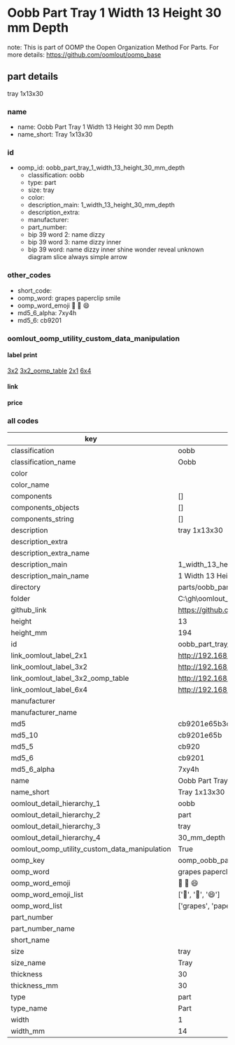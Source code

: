 # Oobb Part Tray 1 Width 13 Height 30 mm Depth  

note: This is part of OOMP the Oopen Organization Method For Parts. For more details: https://github.com/oomlout/oomp_base

##  part details
  



tray 1x13x30



### name
* name: Oobb Part Tray 1 Width 13 Height 30 mm Depth
* name_short: Tray 1x13x30 
### id
* oomp_id: oobb_part_tray_1_width_13_height_30_mm_depth
  * classification: oobb
  * type: part
  * size: tray
  * color: 
  * description_main: 1_width_13_height_30_mm_depth
  * description_extra: 
  * manufacturer: 
  * part_number: 
  * bip 39 word 2: name dizzy
  * bip 39 word 3: name dizzy inner
  * bip 39 word: name dizzy inner shine wonder reveal unknown diagram slice always simple arrow

### other_codes
* short_code: 
* oomp_word: grapes paperclip smile
* oomp_word_emoji :grapes: :paperclip: :smile:
* md5_6_alpha: 7xy4h
* md5_6: cb9201






### oomlout_oomp_utility_custom_data_manipulation
#### label print
[3x2](http://192.168.1.245:1112/?label=oomp%207xy4h)
[3x2_oomp_table](http://192.168.1.108:1112/?label=oomp%207xy4h)
[2x1](http://192.168.1.242:1112/?label=oomp%207xy4h)
[6x4](http://192.168.1.55:1112/?label=oomp%207xy4h)    

#### link

                              

#### price







### all codes 
| key | value |  
| --- | --- |  
| classification | oobb |  
| classification_name | Oobb |  
| color |  |  
| color_name |  |  
| components | [] |  
| components_objects | [] |  
| components_string | [] |  
| description | tray 1x13x30 |  
| description_extra |  |  
| description_extra_name |  |  
| description_main | 1_width_13_height_30_mm_depth |  
| description_main_name | 1 Width 13 Height 30 mm Depth |  
| directory | parts/oobb_part_tray_1_width_13_height_30_mm_depth |  
| folder | C:\gh\oomlout_oobb_version_4_generated_parts\things\oobb_part_tray_1_width_13_height_30_mm_depth |  
| github_link | https://github.com/oomlout/oomlout_oomp_part_src/tree/main/parts/oobb_part_tray_1_width_13_height_30_mm_depth |  
| height | 13 |  
| height_mm | 194 |  
| id | oobb_part_tray_1_width_13_height_30_mm_depth |  
| link_oomlout_label_2x1 | http://192.168.1.242:1112/?label=oomp%207xy4h |  
| link_oomlout_label_3x2 | http://192.168.1.245:1112/?label=oomp%207xy4h |  
| link_oomlout_label_3x2_oomp_table | http://192.168.1.108:1112/?label=oomp%207xy4h |  
| link_oomlout_label_6x4 | http://192.168.1.55:1112/?label=oomp%207xy4h |  
| manufacturer |  |  
| manufacturer_name |  |  
| md5 | cb9201e65b3cfdbee1fe8c5ee8d00c96 |  
| md5_10 | cb9201e65b |  
| md5_5 | cb920 |  
| md5_6 | cb9201 |  
| md5_6_alpha | 7xy4h |  
| name | Oobb Part Tray 1 Width 13 Height 30 mm Depth |  
| name_short | Tray 1x13x30  |  
| oomlout_detail_hierarchy_1 | oobb |  
| oomlout_detail_hierarchy_2 | part |  
| oomlout_detail_hierarchy_3 | tray |  
| oomlout_detail_hierarchy_4 | 30_mm_depth |  
| oomlout_oomp_utility_custom_data_manipulation | True |  
| oomp_key | oomp_oobb_part_tray_1_width_13_height_30_mm_depth |  
| oomp_word | grapes paperclip smile |  
| oomp_word_emoji | :grapes: :paperclip: :smile: |  
| oomp_word_emoji_list | [':grapes:', ':paperclip:', ':smile:'] |  
| oomp_word_list | ['grapes', 'paperclip', 'smile'] |  
| part_number |  |  
| part_number_name |  |  
| short_name |  |  
| size | tray |  
| size_name | Tray |  
| thickness | 30 |  
| thickness_mm | 30 |  
| type | part |  
| type_name | Part |  
| width | 1 |  
| width_mm | 14 |  
